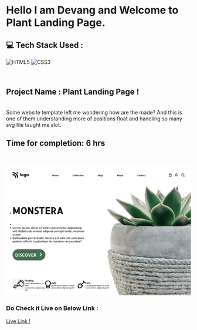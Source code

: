 # Hello I am **Devang** and Welcome to **Plant Landing Page**.

## 💻 Tech Stack Used :

![HTML5](https://img.shields.io/badge/html5-%23E34F26.svg?style=for-the-badge&logo=html5&logoColor=white) ![CSS3](https://img.shields.io/badge/css3-%231572B6.svg?style=for-the-badge&logo=css3&logoColor=white) 

</br>

 ## Project Name : Plant Landing Page !


</br>
Some website template left me wondering how are the made? And this is one of them understanding more of positions float and handling so many svg file taught me alot.
</br>


 ## Time for completion: 6 hrs 
</br>

![Output](./pic.png)
 
### Do Check it Live on Below Link :

[Live Link !]()